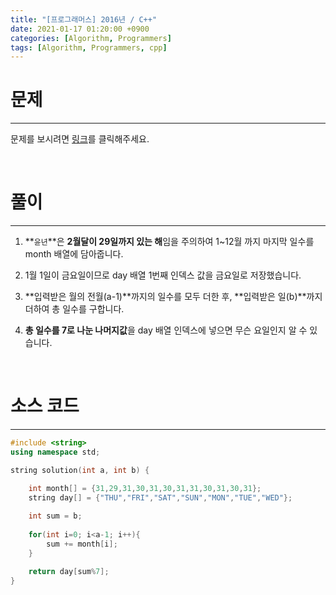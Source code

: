 ```yaml
---
title: "[프로그래머스] 2016년 / C++"
date: 2021-01-17 01:20:00 +0900
categories: [Algorithm, Programmers]
tags: [Algorithm, Programmers, cpp]
---
```




# **문제**

---



문제를 보시려면 [링크](https://programmers.co.kr/learn/courses/30/lessons/12901)를 클릭해주세요. 

<br/>

# **풀이**

---



1. **`윤년`**은 **2월달이 29일까지 있는 해**임을 주의하여 1~12월 까지 마지막 일수를 month 배열에 담아줍니다.

2. 1월 1일이 금요일이므로 day 배열 1번째 인덱스 값을 금요일로 저장했습니다.

3. **입력받은 월의 전월(a-1)**까지의 일수를 모두 더한 후, **입력받은 일(b)**까지 더하여 총 일수를 구합니다.

4. **총 일수를 7로 나눈 나머지값**을 day 배열 인덱스에 넣으면 무슨 요일인지 알 수 있습니다.





<br/>

# **소스 코드**

---



```c++
#include <string>
using namespace std;

string solution(int a, int b) {

    int month[] = {31,29,31,30,31,30,31,31,30,31,30,31};
    string day[] = {"THU","FRI","SAT","SUN","MON","TUE","WED"};
    
    int sum = b;
    
    for(int i=0; i<a-1; i++){
        sum += month[i];
    }

    return day[sum%7];
}
```

<br/>

<br/>